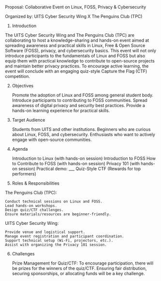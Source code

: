 Proposal: Collaborative Event on Linux, FOSS, Privacy & Cybersecurity

Organized by​​​​​​​: UITS Cyber Security Wing   X   The Penguins Club (TPC)

1. Introduction

The UITS Cyber Security Wing and The Penguins Club (TPC) are collaborating to host a knowledge-sharing and hands-on event aimed at spreading awareness and practical skills in Linux, Free & Open Source Software (FOSS), privacy, and cybersecurity basics.
This event will not only introduce participants to the fundamentals of Linux and FOSS but also equip them with practical knowledge to contribute to open-source projects and maintain better privacy practices. To encourage active learning, the event will conclude with an engaging quiz-style Capture the Flag (CTF) competition.

2. Objectives

    Promote the adoption of Linux and FOSS among general student body.
    Introduce participants to contributing to FOSS communities.
    Spread awareness of digital privacy and security best practices.
    Provide a hands-on learning experience for practical skills.

3. Target Audience

    Students from UITS and other institutions.
    Beginners who are curious about Linux, FOSS, and cybersecurity.
    Enthusiasts who want to actively engage with open-source communities.

4. Agenda

    Introduction to Linux (with hands-on session)
    Introduction to FOSS
    How to Contribute to FOSS (with hands-on session)
    Privacy 101 (with hands-on session)
    Practical demo: ___
    Quiz-Style CTF (Rewards for top performers)

5. Roles & Responsibilities

The Penguins Club (TPC):

    Conduct technical sessions on Linux and FOSS.
    Lead hands-on workshops.
    Design quiz/CTF challenges.
    Ensure materials/resources are beginner-friendly.

UITS Cyber Security Wing:

    Provide venue and logistical support.
    Manage event registration and participant coordination.
    Support technical setup (Wi-Fi, projectors, etc.).
    Assist with organizing the Privacy 101 session.

6. Challenges

    Prize Management for Quiz/CTF:   To encourage participation, there will be prizes for the winners of the quiz/CTF. Ensuring fair distribution, securing sponsorships, or allocating funds will be a key challenge.
